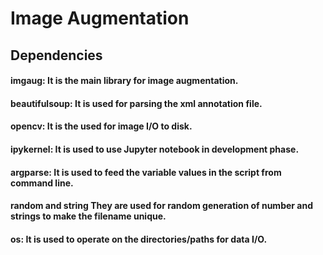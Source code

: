 # Image Augmentation

## Dependencies
#### imgaug: It is the main library for image augmentation.
#### beautifulsoup: It is used for parsing the xml annotation file.
#### opencv: It is the used for image I/O to disk.
#### ipykernel: It is used to use Jupyter notebook in development phase.
#### argparse: It is used to feed the variable values in the script from command line.
#### random and string They are used for random generation of number and strings to make the filename unique.
#### os: It is used to operate on the directories/paths for data I/O.
